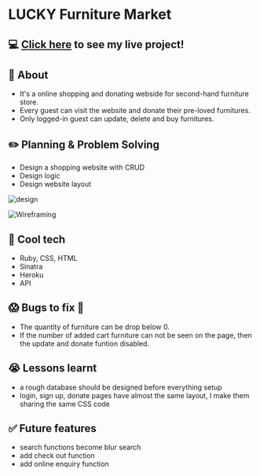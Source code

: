 # LUCKY Furniture Market
  

## :computer: [Click here](https://fathomless-fortress-15915.herokuapp.com/) to see my live project!

## :page_facing_up: About
- It's a online shopping and donating webside for second-hand furniture store.
- Every guest can visit the website and donate their pre-loved furnitures.
- Only logged-in guest can update, delete and buy furnitures. 


## :pencil2: Planning & Problem Solving
- Design a shopping website with CRUD
- Design logic
- Design website layout

![design](https://user-images.githubusercontent.com/110290599/190041248-4bca7cd8-6fed-4c4a-86be-9f8fb2e8cee5.jpg)


![Wireframing](./design.jpg)

## :rocket: Cool tech
- Ruby, CSS, HTML
- Sinatra
- Heroku
- API

## :scream: Bugs to fix :poop:
- The quantity of furniture can be drop below 0.
- If the number of added cart furniture can not be seen on the page, then the update and donate funtion disabled. 


## :sob: Lessons learnt
- a rough database should be designed before everything setup
- login, sign up, donate pages have almost the same layout, I make them sharing the same CSS code

## :white_check_mark: Future features
- search functions become blur search
- add check out function
- add online enquiry function
